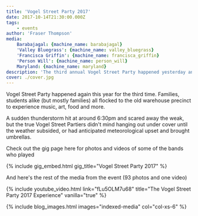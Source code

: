 ```yaml
---
title: 'Vogel Street Party 2017'
date: 2017-10-14T21:30:00.000Z
tags:
    - events
author: 'Fraser Thompson'
media:
    Barabajagal: {machine_name: barabajagal}
    'Valley Bluegrass': {machine_name: valley_bluegrass}
    'Francisca Griffin': {machine_name: francisca_griffin}
    'Person Will': {machine_name: person_will}
    Maryland: {machine_name: maryland}
description: 'The third annual Vogel Street Party happened yesterday and was a hell of a lot of fun despite decidedly dodgy weather. Check out these photos and videos!'
cover: ./cover.jpg
---
```



Vogel Street Party happened again this year for the third time. Families, students alike (but mostly families) all flocked to the old warehouse precinct to experience music, art, food and more.

A sudden thunderstorm hit at around 6:30pm and scared away the weak, but the true Vogel Street Partiers didn't mind hanging out under cover until the weather subsided, or had anticipated meteorological upset and brought umbrellas.



Check out the gig page here for photos and videos of some of the bands who played

{% include gig_embed.html gig_title="Vogel Street Party 2017" %}

And here's the rest of the media from the event (93 photos and one video)

{% include youtube_video.html link="fLu5OLM7u68" title="The Vogel Street Party 2017 Experience" vanilla="true" %}

{% include blog_images.html images="indexed-media" col="col-xs-6" %}